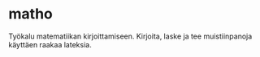 # matho

Työkalu matematiikan kirjoittamiseen.
Kirjoita, laske ja tee muistiinpanoja käyttäen raakaa lateksia.
